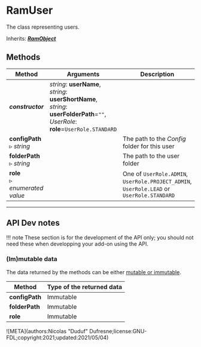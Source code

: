# RamUser

The class representing users.

Inherits: [***RamObject***](ram_object.md)

## Methods

| Method | Arguments | Description |
| --- | --- | --- |
| ***constructor*** | *string*: **userName**,<br />*string*: **userShortName**,<br />*string*: **userFolderPath**=`""`,<br />*UserRole*: **role**=`UserRole.STANDARD` | |
| **configPath**<br>▹ *string* | | The path to the *Config* folder for this user |
| **folderPath**<br>▹ *string* | | The path to the user folder |
| **role**<br />▹ *enumerated value* | | One of `UserRole.ADMIN`, `UserRole.PROJECT_ADMIN`, `UserRole.LEAD` or `UserRole.STANDARD` |

____

## API Dev notes

!!! note
    These section is for the development of the API only; you should not need these when developping your add-on using the API.

### (Im)mutable data

The data returned by the methods can be either [mutable or immutable](implementation.md#accessing-the-data).

| Method | Type of the returned data |
| --- | --- |
| **configPath** | <i class="fa fa-lock"></i> Immutable |
| **folderPath** | <i class="fa fa-lock"></i> Immutable |
| **role** | <i class="fa fa-lock"></i> Immutable |

![META](authors:Nicolas "Duduf" Dufresne;license:GNU-FDL;copyright:2021;updated:2021/05/04)